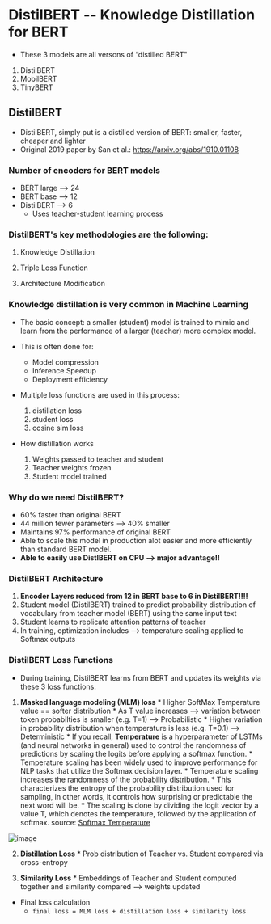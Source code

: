 # DistilBERT -- Knowledge Distillation for BERT

* These 3 models are all versons of “distilled BERT"
1. DistilBERT
2. MobilBERT
3. TinyBERT 


## DistilBERT
* DistilBERT, simply put is a distilled version of BERT: smaller, faster, cheaper and lighter
* Original 2019 paper by San et al.: https://arxiv.org/abs/1910.01108

### Number of encoders for BERT models
* BERT large —> 24
* BERT base —> 12
* DistilBERT —> 6
  * Uses teacher-student learning process

### DistilBERT's key methodologies are the following:

1. Knowledge Distillation

2. Triple Loss Function

3. Architecture Modification


### Knowledge distillation is very common in Machine Learning 
* The basic concept: a smaller (student) model is trained to mimic and learn from the performance of a larger (teacher) more complex model. 
* This is often done for:
  * Model compression
  * Inference Speedup
  * Deployment efficiency 

* Multiple loss functions are used in this process:
  1. distillation loss
  2. student loss
  3. cosine sim loss

* How distillation works
  1. Weights passed to teacher and student
  2. Teacher weights frozen
  3. Student model trained



### Why do we need DistilBERT?
* 60% faster than original BERT
* 44 million fewer parameters —> 40% smaller
* Maintains 97% performance of original BERT
* Able to scale this model in production alot easier and more efficiently than standard BERT model. 
* **Able to easily use DistlBERT on CPU —> major advantage!!**


### DistilBERT Architecture
1. **Encoder Layers reduced from 12 in BERT base to 6 in DistilBERT!!!!**
2. Student model (DistilBERT) trained to predict probability distribution of vocabulary from teacher model (BERT) using the same input text
3. Student learns to replicate attention patterns of teacher
4. In training, optimization includes --> temperature scaling applied to Softmax outputs



### DistilBERT Loss Functions
* During training, DistilBERT learns from BERT and updates its weights via these 3 loss functions:

1. **Masked language modeling (MLM) loss**
        * Higher SoftMax Temperature value == softer distribution 
            * As T value increases —> variation between token probabilties is smaller (e.g. T=1) —> Probabilistic
            * Higher variation in probability distribution when temperature is less (e.g. T=0.1) —> Deterministic
        * If you recall, **Temperature** is a hyperparameter of LSTMs (and neural networks in general) used to control the randomness of predictions by scaling the logits before applying a softmax function.
        * Temperature scaling has been widely used to improve performance for NLP tasks that utilize the Softmax decision layer.
        * Temperature scaling increases the randomness of the probability distribution.
            * This characterizes the entropy of the probability distribution used for sampling, in other words, it controls how surprising or predictable the next word will be.
            * The scaling is done by dividing the logit vector by a value T, which denotes the temperature, followed by the application of softmax. source: [Softmax Temperature](https://medium.com/@harshit158/softmax-temperature-5492e4007f71)




![image](https://github.com/user-attachments/assets/602382d4-a8e1-4bf7-9b2e-6bfbcba0dd54)




2. **Distillation Loss**
        * Prob distribution of Teacher vs. Student compared via cross-entropy


3. **Similarity Loss**
        * Embeddings of Teacher and Student computed together and similarity compared —> weights updated


* Final loss calculation
  * `final loss = MLM loss + distillation loss + similarity loss`



